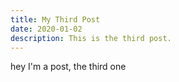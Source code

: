 ```yaml
---
title: My Third Post
date: 2020-01-02
description: This is the third post.
---
```


hey I'm a post, the third one

